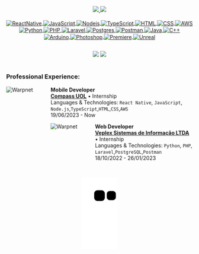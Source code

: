 <div align="center">
  <a href="https://github.com/lopes-gustavodossantos">
  <img height="160em" src="https://github-readme-stats.vercel.app/api?username=lopes-gustavodossantos&show_icons=true&theme=highcontrast&include_all_commits=true&count_private=true">
  <img height="160em" src="https://github-readme-stats.vercel.app/api/top-langs/?username=lopes-gustavodossantos&layout=compact&langs_count=7&theme=highcontrast">
</div>
  
<div align="center" &perline=15><br>
  <img align="center" alt="ReactNative" height="50" width="50" title="ReactNative" src="https://skillicons.dev/icons?i=react">
  <img align="center" alt="JavaScript" height="50" width="50" title="JavaScript" src="https://skillicons.dev/icons?i=js">
  <img align="center" alt="Nodejs" height="50" width="50" title="Nodejs" src="https://skillicons.dev/icons?i=nodejs">
  <img align="center" alt="TypeScript" height="50" width="50" title="TypeScript" src="https://skillicons.dev/icons?i=ts">
  <img align="center" alt="HTML" height="50" width="50" title="HTML" src="https://skillicons.dev/icons?i=html">
  <img align="center" alt="CSS" height="50" width="50" title="CSS" src="https://skillicons.dev/icons?i=css">
  <img align="center" alt="AWS" height="50" width="50" title="AWS" src="https://skillicons.dev/icons?i=aws">
  <img align="center" alt="Python" height="50" width="50" title="Python" src="https://skillicons.dev/icons?i=py">
  <img align="center" alt="PHP" height="50" width="50" title="PHP" src="https://skillicons.dev/icons?i=php">
  <img align="center" alt="Laravel" height="50" width="50" title="Laravel" src="https://skillicons.dev/icons?i=laravel">
  <img align="center" alt="Postgres" height="50" width="50" title="Postgres" src="https://skillicons.dev/icons?i=postgres">
  <img align="center" alt="Postman" height="50" width="50" title="Postman" src="https://skillicons.dev/icons?i=postman">
  <img align="center" alt="Java" height="50" width="50" title="Java" src="https://skillicons.dev/icons?i=java">
  <img align="center" alt="C++" height="50" width="50" title="C++" src="https://skillicons.dev/icons?i=cpp">
  <img align="center" alt="Arduino" height="50" width="50" title="Arduino" src="https://skillicons.dev/icons?i=arduino">
  <img align="center" alt="Photoshop" height="50" width="50" title="Photoshop" src="https://skillicons.dev/icons?i=ps">
  <img align="center" alt="Premiere" height="50" width="50" title="Premiere" src="https://skillicons.dev/icons?i=pr">
  <img align="center" alt="Unreal" height="50" width="50" title="Unreal" src="https://skillicons.dev/icons?i=Unreal">
</div>
  
  ##
  
<div align="center">
  <a href="https://www.linkedin.com/in/gustavo-dos-santos-lopes/" target="_blank"><img src="https://img.shields.io/badge/LinkedIn-0077B5?style=for-the-badge&logo=linkedin&logoColor=white" target="_blank"></a>
  <a href = "mailto:lopes.gustavodossantos@gmail.com"><img src="https://img.shields.io/badge/Gmail-D14836?style=for-the-badge&logo=gmail&logoColor=white" target="_blank"></a>
</div>

<br>

### Professional Experience:

[<img align="left" height="120px" width="120px" alt="Warpnet" src="https://compass.uol/etc.clientlibs/compass/clientlibs/clientlib-react/resources/static/media/logo.d35fe3b1.svg"/>](https://www.compass.uol/)

**Mobile Developer**\
[**Compass UOL**](https://www.compass.uol/) • Internship\
Languages & Technologies: `React Native`, `JavaScript`, `Node.js`,`TypeScript`,`HTML`,`CSS`,`AWS`\
19/06/2023 - Now

[<img align="left" height="120px" width="120px" alt="Warpnet" src="https://media.licdn.com/dms/image/C4D0BAQE6ssKgZq5aeg/company-logo_200_200/0/1610657784412?e=2147483647&v=beta&t=f_BsxhLhB7ajDDRjhupySrpGt8JPOhc4GHnzyQyhIFY"/>](https://veplex.com.br)

**Web Developer**\
[**Veplex Sistemas de Informação LTDA**](https://veplex.com.br) • Internship\
Languages & Technologies: `Python`, `PHP`, `Laravel`,`PostgreSQL`,`Postman`\
18/10/2022 - 26/01/2023

<div align="center"><br>
  
  ![Snake animation](https://github.com/lopes-gustavodossantos/lopes-gustavodossantos/blob/output/github-contribution-grid-snake.svg)
</div>
